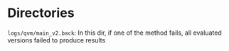 # Directories

`logs/qvm/main_v2.back`: In this dir, if one of the method fails, all evaluated versions failed to produce results
